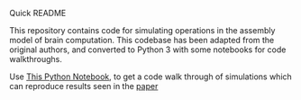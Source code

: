 Quick README

This repository contains code for simulating operations in the assembly model of brain computation.
This codebase has been adapted from the original authors, and converted to Python 3 with some notebooks 
for code walkthroughs.  

Use [This Python Notebook](Visualize%20Sims.ipynb), to get a code walk through of simulations which can reproduce 
results seen in the [paper](https://www.pnas.org/content/117/25/14464)
